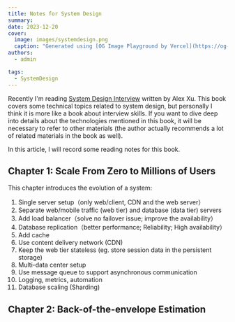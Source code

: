 ```yaml
---
title: Notes for System Design
summary: 
date: 2023-12-20
cover:
  image: images/systemdesign.png
  caption: "Generated using [OG Image Playground by Vercel](https://og-playground.vercel.app/)"
authors:
  - admin

tags:
  - SystemDesign
---
```


Recently I'm reading [System Design Interview](https://www.amazon.co.jp/System-Design-Interview-insiders-Second/dp/B08CMF2CQF) written by Alex Xu. This book covers some technical topics related to system design, but personally I think it is more like a book about interview skills. If you want to dive deep into details about the technologies mentioned in this book, it will be necessary to refer to other materials (the author actually recommends a lot of related materials in the book as well).

In this article, I will record some reading notes for this book.

## Chapter 1: Scale From Zero to Millions of Users

This chapter introduces the evolution of a system:
1. Single server setup（only web/client, CDN and the web server）
2. Separate web/mobile traffic (web tier) and database (data tier) servers
3. Add load balancer（solve no failover issue; improve the availability）
4. Database replication（better performance; Reliability; High availability）
5. Add cache
6. Use content delivery network (CDN)
7. Keep the web tier stateless (eg. store session data in the persistent storage) 
8. Multi-data center setup
9. Use message queue to support asynchronous communication
10. Logging, metrics, automation
11. Database scaling (Sharding)

## Chapter 2: Back-of-the-envelope Estimation